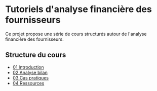 # Tutoriels d'analyse financière des fournisseurs

Ce projet propose une série de cours structurés autour de l'analyse financière des fournisseurs.

## Structure du cours

- [01 Introduction](./01_Introduction/)
- [02 Analyse bilan](./02_Analyse_bilan/)
- [03 Cas pratiques](./03_Cas_pratiques/)
- [04 Ressources](./04_Ressources/)
